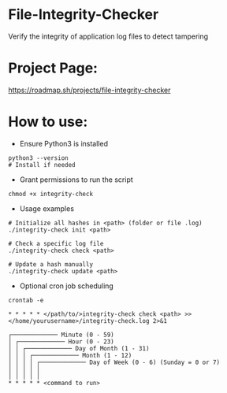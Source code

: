 # File-Integrity-Checker
Verify the integrity of application log files to detect tampering
# Project Page:
https://roadmap.sh/projects/file-integrity-checker
# How to use:
- Ensure Python3 is installed
```
python3 --version
# Install if needed
```
- Grant permissions to run the script
```
chmod +x integrity-check
```
- Usage examples
```
# Initialize all hashes in <path> (folder or file .log)
./integrity-check init <path>

# Check a specific log file
./integrity-check check <path>

# Update a hash manually
./integrity-check update <path>
```
- Optional cron job scheduling
```
crontab -e

* * * * * </path/to/>integrity-check check <path> >> </home/yourusername>/integrity-check.log 2>&1
```
```
┌───────────── Minute (0 - 59)
│ ┌───────────── Hour (0 - 23)
│ │ ┌───────────── Day of Month (1 - 31)
│ │ │ ┌───────────── Month (1 - 12)
│ │ │ │ ┌───────────── Day of Week (0 - 6) (Sunday = 0 or 7)
│ │ │ │ │
│ │ │ │ │
* * * * * <command to run>
```